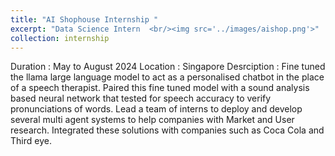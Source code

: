 ```yaml
---
title: "AI Shophouse Internship "
excerpt: "Data Science Intern  <br/><img src='../images/aishop.png'>"
collection: internship
---
```


Duration : May to August 2024
Location : Singapore
Desrciption : 
Fine tuned the llama large language model to act as a personalised chatbot in the place of a speech therapist. Paired this fine tuned model with a sound analysis based neural network that tested for speech accuracy to verify pronunciations of words. 
Lead a team of interns to deploy and develop several multi agent systems to help companies with Market and User research. Integrated these solutions with companies such as Coca Cola and Third eye.